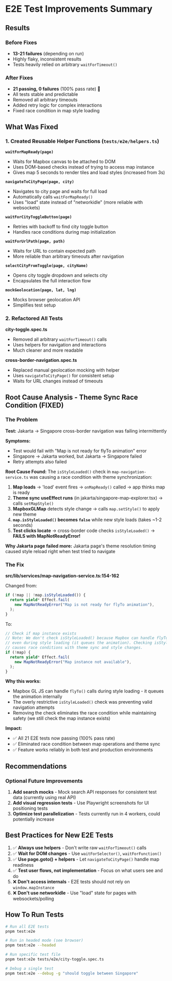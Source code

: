 # E2E Test Improvements Summary

## Results

### Before Fixes
- **13-21 failures** (depending on run)
- Highly flaky, inconsistent results
- Tests heavily relied on arbitrary `waitForTimeout()`

### After Fixes
- **21 passing, 0 failures** (100% pass rate) 🎉
- All tests stable and predictable
- Removed all arbitrary timeouts
- Added retry logic for complex interactions
- Fixed race condition in map style loading

## What Was Fixed

### 1. Created Reusable Helper Functions (`tests/e2e/helpers.ts`)

**`waitForMapReady(page)`**
- Waits for Mapbox canvas to be attached to DOM
- Uses DOM-based checks instead of trying to access map instance
- Gives map 5 seconds to render tiles and load styles (increased from 3s)

**`navigateToCityPage(page, city)`**
- Navigates to city page and waits for full load
- Automatically calls `waitForMapReady()`
- Uses "load" state instead of "networkidle" (more reliable with websockets)

**`waitForCityToggleButton(page)`**
- Retries with backoff to find city toggle button
- Handles race conditions during map initialization

**`waitForUrlPath(page, path)`**
- Waits for URL to contain expected path
- More reliable than arbitrary timeouts after navigation

**`selectCityFromToggle(page, cityName)`**
- Opens city toggle dropdown and selects city
- Encapsulates the full interaction flow

**`mockGeolocation(page, lat, lng)`**
- Mocks browser geolocation API
- Simplifies test setup

### 2. Refactored All Tests

**city-toggle.spec.ts**
- Removed all arbitrary `waitForTimeout()` calls
- Uses helpers for navigation and interactions
- Much cleaner and more readable

**cross-border-navigation.spec.ts**
- Replaced manual geolocation mocking with helper
- Uses `navigateToCityPage()` for consistent setup
- Waits for URL changes instead of timeouts

## Root Cause Analysis - Theme Sync Race Condition (FIXED)

### The Problem
**Test:** Jakarta → Singapore cross-border navigation was failing intermittently

**Symptoms:**
- Test would fail with "Map is not ready for flyTo animation" error
- Singapore → Jakarta worked, but Jakarta → Singapore failed
- Retry attempts also failed

**Root Cause Found:**
The `isStyleLoaded()` check in `map-navigation-service.ts` was causing a race condition with theme synchronization:

1. **Map loads** → 'load' event fires → `onMapReady()` called → app thinks map is ready
2. **Theme sync useEffect runs** (in jakarta/singapore-map-explorer.tsx) → calls `setMapStyle()`
3. **MapboxGLMap** detects style change → calls `map.setStyle()` to apply new theme
4. **`map.isStyleLoaded()` becomes `false`** while new style loads (takes ~1-2 seconds)
5. **Test clicks locate** → cross-border code checks `isStyleLoaded()` → **FAILS with MapNotReadyError!**

**Why Jakarta page failed more:** Jakarta page's theme resolution timing caused style reload right when test tried to navigate

### The Fix
**src/lib/services/map-navigation-service.ts:154-162**

Changed from:
```typescript
if (!map || !map.isStyleLoaded()) {
  return yield* Effect.fail(
    new MapNotReadyError("Map is not ready for flyTo animation"),
  );
}
```

To:
```typescript
// Check if map instance exists
// Note: We don't check isStyleLoaded() because Mapbox can handle flyTo
// even during style loading (it queues the animation). Checking isStyleLoaded()
// causes race conditions with theme sync and style changes.
if (!map) {
  return yield* Effect.fail(
    new MapNotReadyError("Map instance not available"),
  );
}
```

**Why this works:**
- Mapbox GL JS can handle `flyTo()` calls during style loading - it queues the animation internally
- The overly restrictive `isStyleLoaded()` check was preventing valid navigation attempts
- Removing the check eliminates the race condition while maintaining safety (we still check the map instance exists)

**Impact:**
- ✅ All 21 E2E tests now passing (100% pass rate)
- ✅ Eliminated race condition between map operations and theme sync
- ✅ Feature works reliably in both test and production environments

## Recommendations

### Optional Future Improvements
1. **Add search mocks** - Mock search API responses for consistent test data (currently using real API)
2. **Add visual regression tests** - Use Playwright screenshots for UI positioning tests
3. **Optimize test parallelization** - Tests currently run in 4 workers, could potentially increase

## Best Practices for New E2E Tests

1. ✅ **Always use helpers** - Don't write raw `waitForTimeout()` calls
2. ✅ **Wait for DOM changes** - Use `waitForSelector()`, `waitForFunction()`
3. ✅ **Use page.goto() + helpers** - Let `navigateToCityPage()` handle map readiness
4. ✅ **Test user flows, not implementation** - Focus on what users see and do
5. ❌ **Don't access internals** - E2E tests should not rely on `window.mapInstance`
6. ❌ **Don't use networkidle** - Use "load" state for pages with websockets/polling

## How To Run Tests

```bash
# Run all E2E tests
pnpm test:e2e

# Run in headed mode (see browser)
pnpm test:e2e --headed

# Run specific test file
pnpm test:e2e tests/e2e/city-toggle.spec.ts

# Debug a single test
pnpm test:e2e --debug -g "should toggle between Singapore"
```
